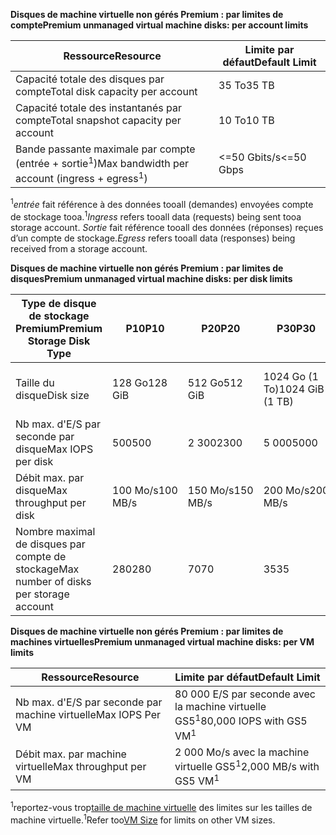 <span data-ttu-id="cc0d0-101">**Disques de machine virtuelle non gérés Premium : par limites de compte**</span><span class="sxs-lookup"><span data-stu-id="cc0d0-101">**Premium unmanaged virtual machine disks: per account limits**</span></span>

| <span data-ttu-id="cc0d0-102">Ressource</span><span class="sxs-lookup"><span data-stu-id="cc0d0-102">Resource</span></span> | <span data-ttu-id="cc0d0-103">Limite par défaut</span><span class="sxs-lookup"><span data-stu-id="cc0d0-103">Default Limit</span></span> |
| --- | --- |
| <span data-ttu-id="cc0d0-104">Capacité totale des disques par compte</span><span class="sxs-lookup"><span data-stu-id="cc0d0-104">Total disk capacity per account</span></span> |<span data-ttu-id="cc0d0-105">35 To</span><span class="sxs-lookup"><span data-stu-id="cc0d0-105">35 TB</span></span> |
| <span data-ttu-id="cc0d0-106">Capacité totale des instantanés par compte</span><span class="sxs-lookup"><span data-stu-id="cc0d0-106">Total snapshot capacity per account</span></span> |<span data-ttu-id="cc0d0-107">10 To</span><span class="sxs-lookup"><span data-stu-id="cc0d0-107">10 TB</span></span> |
| <span data-ttu-id="cc0d0-108">Bande passante maximale par compte (entrée + sortie<sup>1</sup>)</span><span class="sxs-lookup"><span data-stu-id="cc0d0-108">Max bandwidth per account (ingress + egress<sup>1</sup>)</span></span> |<span data-ttu-id="cc0d0-109"><=50 Gbits/s</span><span class="sxs-lookup"><span data-stu-id="cc0d0-109"><=50 Gbps</span></span> |

<span data-ttu-id="cc0d0-110"><sup>1</sup>*entrée* fait référence à des données tooall (demandes) envoyées compte de stockage tooa.</span><span class="sxs-lookup"><span data-stu-id="cc0d0-110"><sup>1</sup>*Ingress* refers tooall data (requests) being sent tooa storage account.</span></span> <span data-ttu-id="cc0d0-111">*Sortie* fait référence tooall des données (réponses) reçues d’un compte de stockage.</span><span class="sxs-lookup"><span data-stu-id="cc0d0-111">*Egress* refers tooall data (responses) being received from a storage account.</span></span>

<span data-ttu-id="cc0d0-112">**Disques de machine virtuelle non gérés Premium : par limites de disques**</span><span class="sxs-lookup"><span data-stu-id="cc0d0-112">**Premium unmanaged virtual machine disks: per disk limits**</span></span>

| <span data-ttu-id="cc0d0-113">Type de disque de stockage Premium</span><span class="sxs-lookup"><span data-stu-id="cc0d0-113">Premium Storage Disk Type</span></span> | <span data-ttu-id="cc0d0-114">P10</span><span class="sxs-lookup"><span data-stu-id="cc0d0-114">P10</span></span> | <span data-ttu-id="cc0d0-115">P20</span><span class="sxs-lookup"><span data-stu-id="cc0d0-115">P20</span></span> | <span data-ttu-id="cc0d0-116">P30</span><span class="sxs-lookup"><span data-stu-id="cc0d0-116">P30</span></span> | <span data-ttu-id="cc0d0-117">P40</span><span class="sxs-lookup"><span data-stu-id="cc0d0-117">P40</span></span> | <span data-ttu-id="cc0d0-118">P50</span><span class="sxs-lookup"><span data-stu-id="cc0d0-118">P50</span></span> |
| --- | --- | --- | --- | --- | --- |
| <span data-ttu-id="cc0d0-119">Taille du disque</span><span class="sxs-lookup"><span data-stu-id="cc0d0-119">Disk size</span></span> |<span data-ttu-id="cc0d0-120">128 Go</span><span class="sxs-lookup"><span data-stu-id="cc0d0-120">128 GiB</span></span> |<span data-ttu-id="cc0d0-121">512 Go</span><span class="sxs-lookup"><span data-stu-id="cc0d0-121">512 GiB</span></span> |<span data-ttu-id="cc0d0-122">1024 Go (1 To)</span><span class="sxs-lookup"><span data-stu-id="cc0d0-122">1024 GiB (1 TB)</span></span> |<span data-ttu-id="cc0d0-123">2 048 Gio (2 To)</span><span class="sxs-lookup"><span data-stu-id="cc0d0-123">2048 GiB (2 TB)</span></span>|<span data-ttu-id="cc0d0-124">4 095 Gio (4 To)</span><span class="sxs-lookup"><span data-stu-id="cc0d0-124">4095 GiB (4 TB)</span></span>|
| <span data-ttu-id="cc0d0-125">Nb max. d'E/S par seconde par disque</span><span class="sxs-lookup"><span data-stu-id="cc0d0-125">Max IOPS per disk</span></span> |<span data-ttu-id="cc0d0-126">500</span><span class="sxs-lookup"><span data-stu-id="cc0d0-126">500</span></span> |<span data-ttu-id="cc0d0-127">2 300</span><span class="sxs-lookup"><span data-stu-id="cc0d0-127">2300</span></span> |<span data-ttu-id="cc0d0-128">5 000</span><span class="sxs-lookup"><span data-stu-id="cc0d0-128">5000</span></span> |<span data-ttu-id="cc0d0-129">7500</span><span class="sxs-lookup"><span data-stu-id="cc0d0-129">7500</span></span> |<span data-ttu-id="cc0d0-130">7500</span><span class="sxs-lookup"><span data-stu-id="cc0d0-130">7500</span></span> |
| <span data-ttu-id="cc0d0-131">Débit max. par disque</span><span class="sxs-lookup"><span data-stu-id="cc0d0-131">Max throughput per disk</span></span> |<span data-ttu-id="cc0d0-132">100 Mo/s</span><span class="sxs-lookup"><span data-stu-id="cc0d0-132">100 MB/s</span></span> | <span data-ttu-id="cc0d0-133">150 Mo/s</span><span class="sxs-lookup"><span data-stu-id="cc0d0-133">150 MB/s</span></span> |<span data-ttu-id="cc0d0-134">200 Mo/s</span><span class="sxs-lookup"><span data-stu-id="cc0d0-134">200 MB/s</span></span> |<span data-ttu-id="cc0d0-135">250 Mo/s</span><span class="sxs-lookup"><span data-stu-id="cc0d0-135">250 MB/s</span></span> |<span data-ttu-id="cc0d0-136">250 Mo/s</span><span class="sxs-lookup"><span data-stu-id="cc0d0-136">250 MB/s</span></span> |
| <span data-ttu-id="cc0d0-137">Nombre maximal de disques par compte de stockage</span><span class="sxs-lookup"><span data-stu-id="cc0d0-137">Max number of disks per storage account</span></span> |<span data-ttu-id="cc0d0-138">280</span><span class="sxs-lookup"><span data-stu-id="cc0d0-138">280</span></span> |<span data-ttu-id="cc0d0-139">70</span><span class="sxs-lookup"><span data-stu-id="cc0d0-139">70</span></span> |<span data-ttu-id="cc0d0-140">35</span><span class="sxs-lookup"><span data-stu-id="cc0d0-140">35</span></span> | <span data-ttu-id="cc0d0-141">17</span><span class="sxs-lookup"><span data-stu-id="cc0d0-141">17</span></span> | <span data-ttu-id="cc0d0-142">8</span><span class="sxs-lookup"><span data-stu-id="cc0d0-142">8</span></span> |

<span data-ttu-id="cc0d0-143">**Disques de machine virtuelle non gérés Premium : par limites de machines virtuelles**</span><span class="sxs-lookup"><span data-stu-id="cc0d0-143">**Premium unmanaged virtual machine disks: per VM limits**</span></span>

| <span data-ttu-id="cc0d0-144">Ressource</span><span class="sxs-lookup"><span data-stu-id="cc0d0-144">Resource</span></span> | <span data-ttu-id="cc0d0-145">Limite par défaut</span><span class="sxs-lookup"><span data-stu-id="cc0d0-145">Default Limit</span></span> |
| --- | --- |
| <span data-ttu-id="cc0d0-146">Nb max. d'E/S par seconde par machine virtuelle</span><span class="sxs-lookup"><span data-stu-id="cc0d0-146">Max IOPS Per VM</span></span> |<span data-ttu-id="cc0d0-147">80 000 E/S par seconde avec la machine virtuelle GS5<sup>1</sup></span><span class="sxs-lookup"><span data-stu-id="cc0d0-147">80,000 IOPS with GS5 VM<sup>1</sup></span></span> |
| <span data-ttu-id="cc0d0-148">Débit max. par machine virtuelle</span><span class="sxs-lookup"><span data-stu-id="cc0d0-148">Max throughput per VM</span></span> |<span data-ttu-id="cc0d0-149">2 000 Mo/s avec la machine virtuelle GS5<sup>1</sup></span><span class="sxs-lookup"><span data-stu-id="cc0d0-149">2,000 MB/s with GS5 VM<sup>1</sup></span></span> |

<span data-ttu-id="cc0d0-150"><sup>1</sup>reportez-vous trop[taille de machine virtuelle](../articles/virtual-machines/linux/sizes.md?toc=%2fazure%2fvirtual-machines%2flinux%2ftoc.json) des limites sur les tailles de machine virtuelle.</span><span class="sxs-lookup"><span data-stu-id="cc0d0-150"><sup>1</sup>Refer too[VM Size](../articles/virtual-machines/linux/sizes.md?toc=%2fazure%2fvirtual-machines%2flinux%2ftoc.json) for limits on other VM sizes.</span></span> 

